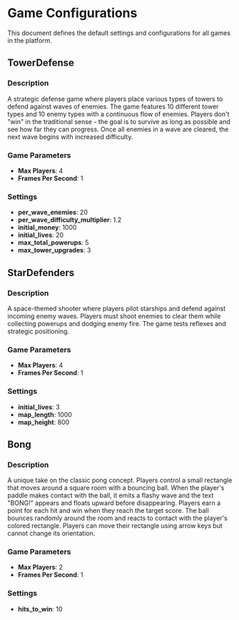 # Game Configurations

This document defines the default settings and configurations for all games in the platform.

## TowerDefense

### Description
A strategic defense game where players place various types of towers to defend against waves of enemies. The game features 10 different tower types and 10 enemy types with a continuous flow of enemies. Players don't "win" in the traditional sense - the goal is to survive as long as possible and see how far they can progress. Once all enemies in a wave are cleared, the next wave begins with increased difficulty.

### Game Parameters
- **Max Players**: 4
- **Frames Per Second**: 1

### Settings
- **per_wave_enemies**: 20
- **per_wave_difficulty_multiplier**: 1.2
- **initial_money**: 1000
- **initial_lives**: 20
- **max_total_powerups**: 5
- **max_tower_upgrades**: 3

## StarDefenders

### Description
A space-themed shooter where players pilot starships and defend against incoming enemy waves. Players must shoot enemies to clear them while collecting powerups and dodging enemy fire. The game tests reflexes and strategic positioning.

### Game Parameters
- **Max Players**: 4
- **Frames Per Second**: 1

### Settings
- **initial_lives**: 3
- **map_length**: 1000
- **map_height**: 800

## Bong

### Description
A unique take on the classic pong concept. Players control a small rectangle that moves around a square room with a bouncing ball. When the player's paddle makes contact with the ball, it emits a flashy wave and the text "BONG!" appears and floats upward before disappearing. Players earn a point for each hit and win when they reach the target score. The ball bounces randomly around the room and reacts to contact with the player's colored rectangle. Players can move their rectangle using arrow keys but cannot change its orientation.

### Game Parameters
- **Max Players**: 2
- **Frames Per Second**: 1

### Settings
- **hits_to_win**: 10

